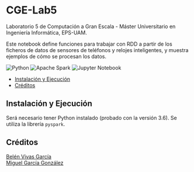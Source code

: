 # CGE-Lab5

Laboratorio 5 de Computación a Gran Escala - Máster Universitario en Ingeniería Informática, EPS-UAM.  

Este notebook define funciones para trabajar con RDD a partir de los ficheros de datos de sensores de teléfonos y relojes inteligentes, y muestra ejemplos de cómo se procesan los datos.

![Python](https://img.shields.io/badge/python-3670A0?style=for-the-badge&logo=python&logoColor=ffdd54) ![Apache Spark](https://img.shields.io/badge/Apache_Spark-FFFFFF?style=for-the-badge&logo=apachespark&logoColor=#E35A16) ![Jupyter Notebook](https://img.shields.io/badge/Jupyter-F37626.svg?&style=for-the-badge&logo=Jupyter&logoColor=white)

- [Instalación y Ejecución](#instalación-y-ejecución)
- [Créditos](#créditos)

## Instalación y Ejecución

Será necesario tener Python instalado (probado con la versión 3.6). Se utiliza la librería `pyspark`.

## Créditos
[Belén Vivas García](https://github.com/bvivas)  
[Miguel García González](https://github.com/miguelgarglez)
